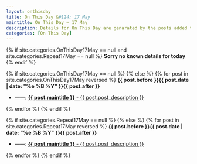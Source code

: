 ```yaml
---
layout: onthisday
title: On This Day &#124; 17 May
maintitle: On This Day — 17 May
description: Details for On This Day are genarated by the posts added to the website so the content is subject to changes/updates over time.
categories: [On This Day]
---
```


{% if site.categories.OnThisDay17May == null and site.categories.Repeat17May == null %}
<strong>Sorry no known details for today</strong>
{% endif %}

{% if site.categories.OnThisDay17May == null %}
{% else %}
{% for post in site.categories.OnThisDay17May reversed %}
<strong>{{ post.before }}{{ post.date | date: "%e %B %Y" }}{{ post.after }}</strong>
<ul>
<li> ——: <a href="{{ post.url }}"><strong>{{ post.maintitle }}</strong> - {{ post.post_description }}</a></li>
</ul>
{% endfor %}
{% endif %}

{% if site.categories.Repeat17May == null %}
{% else %}
{% for post in site.categories.Repeat17May reversed %}
<strong>{{ post.before }}{{ post.date | date: "%e %B %Y" }}{{ post.after }}</strong>
<ul>
<li> ——: <a href="{{ post.url }}"><strong>{{ post.maintitle }}</strong> - {{ post.post_description }}</a></li>
</ul>
{% endfor %}
{% endif %}
